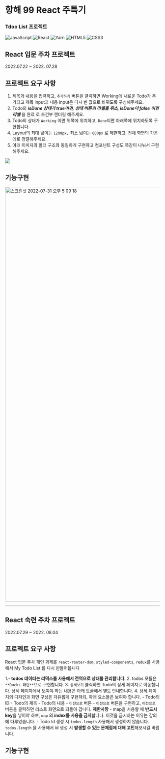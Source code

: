 # 항해 99 React 주특기

### Tdoo List 프로젝트

![JavaScript](https://img.shields.io/badge/javascript-%23323330.svg?style=for-the-badge&logo=javascript&logoColor=%23F7DF1E)
![React](https://img.shields.io/badge/react-%2320232a.svg?style=for-the-badge&logo=react&logoColor=%2361DAFB)
![Yarn](https://img.shields.io/badge/yarn-%232C8EBB.svg?style=for-the-badge&logo=yarn&logoColor=white)
![HTML5](https://img.shields.io/badge/html5-%23E34F26.svg?style=for-the-badge&logo=html5&logoColor=white)
![CSS3](https://img.shields.io/badge/css3-%231572B6.svg?style=for-the-badge&logo=css3&logoColor=white)

## React 입문 주차 프로젝트

2022.07.22 ~ 2022. 07.28

## 프로젝트 요구 사항

1. 제목과 내용을 입력하고, `추가하기` 버튼을 클릭하면 Working에 새로운 Todo가 추가되고 제목 input과 내용 input은 다시 빈 값으로 바뀌도록 구성해주세요.
2. Todo의 **_isDone 상태가 true이면, 상태 버튼의 라벨을 취소, isDone이 false 이면 라벨_** 을 완료 로 조건부 렌더링 해주세요.
3. Todo의 상태가 `Working` 이면 위쪽에 위치하고, `Done`이면 아래쪽에 위치하도록 구현합니다.
4. Layout의 최대 넓이는 `1200px,` 최소 넓이는 `800px` 로 제한하고, 전체 화면의 가운데로 정렬해주세요.
5. 아래 이미지의 폴더 구조와 동일하게 구현하고 컴포넌트 구성도 똑같이 나눠서 구현해주세요.

![](https://user-images.githubusercontent.com/109017882/182016072-3f1905fb-c8b1-4f83-b49f-e94b95deecdb.png)

## 기능구현

<img width="1349" alt="스크린샷 2022-07-31 오후 5 09 18" src="https://user-images.githubusercontent.com/109017882/182016525-447f1e8c-1523-4c4f-ac50-d1d2552dc0b9.png">

---

## React 숙련 주차 프로젝트

2022.07.29 ~ 2022. 08.04

## 프로젝트 요구 사항

React 입문 주차 개인 과제를 `react-router-dom`, `styled-components`, `redux`를 사용해서 My Todo List 를 다시 만들어봅니다

1.- **todos 데이터는 리덕스를 사용해서 전역으로 상태를 관리합니다.** 2. todos 모듈은 `**Ducks 패턴**`으로 구현합니다. 3. `상세보기` 클릭하면 Todo의 상세 페이지로 이동합니다. 상세 페이지에서 보여야 하는 내용은 아래 토글에서 별도 안내합니다. 4. 상세 페이지의 디자인과 화면 구성은 자유롭게 구현하되, 아래 요소들은 보여야 합니다. - Todo의 ID - Todo의 제목 - Todo의 내용 - `이전으로` 버튼 - `이전으로` 버튼을 구현하고, `이전으로` 버튼을 클릭하면 리스트 화면으로 되돌아 갑니다.
**제한사항** - map을 사용할 때 **반드시 key**을 넣어야 하며, `map` 의 **index를 사용을 금지**합니다. 이것을 금지하는 이유는 강의에 다루었습니다. - Todo Id 생성 시 `todos.length` 사용해서 생성하지 않습니다. `todos.length` 을 사용해서 id 생성 시 **발생할 수 있는 문제점에 대해 고민**해보시길 바랍니다.

## 기능구현
